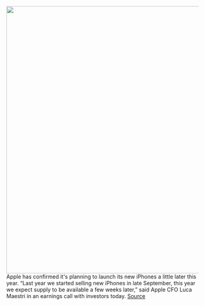 <img src='https://cdn.vox-cdn.com/thumbor/jaGRr3srdGEHV3nb6rsoTKXg1b8=/0x0:2040x1360/1200x800/filters:focal(857x517:1183x843)/cdn.vox-cdn.com/uploads/chorus_image/image/67135128/akrales_190914_3666_0259.0.jpg' width='700px' /><br/>
Apple has confirmed it's planning to launch its new iPhones a little later this year. “Last year we started selling new iPhones in late September, this year we expect supply to be available a few weeks later,” said Apple CFO Luca Maestri in an earnings call with investors today.
<a href='https://www.theverge.com/2020/7/30/21348738/apple-iphone-12-launch-delay-october'> Source <a/>